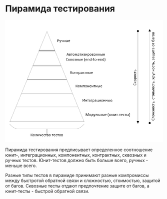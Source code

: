 # Пирамида тестирования

![pyramid.png](images/pyramid.png)

Пирамида тестирования предписывает определенное соотношение юнит-, интеграционных, компонентных, контрактных, сквозных и ручных тестов.
Юнит-тестов должно быть больше всего, ручных - меньше всего.

Разные типы тестов в пирамиде принимают разные компромиссы между быстротой обратной связи и сложностью, стоимостью, защитой от багов. 
Сквозные тесты отдают предпочтение защите от багов, а юнит-тесты - быстрой обратной связи. 